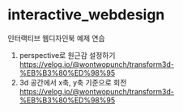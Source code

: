 # interactive_webdesign
인터랙티브 웹디자인북 예제 연습
1. perspective로 원근감 설정하기 https://velog.io/@wontwopunch/transform3d-%EB%B3%80%ED%98%95
2. 3d 공간에서 x축, y축 기준으로 회전 https://velog.io/@wontwopunch/transform3d-%EB%B3%80%ED%98%95
